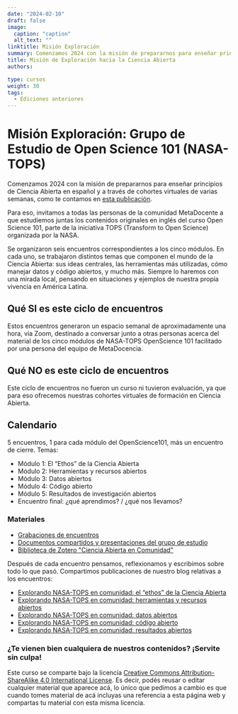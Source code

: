 ```yaml
---
date: "2024-02-10"
draft: false
image:
  caption: "caption"
  alt_text: ""
linktitle: Misión Exploración
summary: Comenzamos 2024 con la misión de prepararnos para enseñar principios de Ciencia Abierta en español-
title: Misión de Exploración hacia la Ciencia Abierta
authors: 

type: cursos
weight: 30
tags:
  - Ediciones anteriores
---
```


# Misión Exploración: Grupo de Estudio de Open Science 101 (NASA-TOPS)
Comenzamos 2024 con la misión de prepararnos para enseñar principios de Ciencia Abierta en español y a través de cohortes virtuales de varias semanas, como te contamos en [esta publicación](https://www.metadocencia.org/post/nasatops10puntos/).

Para eso, invitamos a todas las personas de la comunidad MetaDocente a que estudiemos juntas los contenidos originales en inglés del curso Open Science 101, parte de la iniciativa TOPS (Transform to Open Science) organizada por la NASA.

Se organizaron seis encuentros correspondientes a los cinco módulos. En cada uno, se trabajaron distintos temas que componen el mundo de la Ciencia Abierta: sus ideas centrales, las herramientas más utilizadas, cómo manejar datos y código abiertos, y mucho más. Siempre lo haremos con una mirada local, pensando en situaciones y ejemplos de nuestra propia vivencia en América Latina.

## Qué SI es este ciclo de encuentros 
Estos encuentros generaron un espacio semanal de aproximadamente una hora, via Zoom, destinado a conversar junto a otras personas acerca del material de los cinco módulos de NASA-TOPS OpenScience 101 facilitado por una persona del equipo de MetaDocencia. 

## Qué NO es este ciclo de encuentros
Este ciclo de encuentros no fueron un curso ni tuvieron evaluación, ya que para eso ofrecemos nuestras cohortes virtuales de formación en Ciencia Abierta.

## Calendario
5 encuentros, 1 para cada módulo del OpenScience101, más un encuentro de cierre.
Temas: 
- Módulo 1: El “Ethos” de la Ciencia Abierta
- Módulo 2: Herramientas y recursos abiertos
- Módulo 3: Datos abiertos
- Módulo 4: Código abierto
- Módulo 5: Resultados de investigación abiertos
- Encuentro final: ¿qué aprendimos? / ¿qué nos llevamos?

### Materiales
- [Grabaciones de encuentros](https://youtube.com/playlist?list=PLNsHbWOM6tUfzes2v5mSk6kY90ZpcoIgc&feature=shared)
- [Documentos compartidos y presentaciones del grupo de estudio](https://drive.google.com/drive/folders/1aweRDzQEdW7bSRO7kgB8PL-U9U1kgmTE?usp=drive_link)
- [Biblioteca de Zotero "Ciencia Abierta en Comunidad"](https://www.zotero.org/groups/5442154/ciencia_abierta_en_comunidad/library)

Después de cada encuentro pensamos, reflexionamos y escribimos sobre todo lo que pasó. Compartimos publicaciones de nuestro blog relativas a los encuentros:
- [Explorando NASA-TOPS en comunidad: el “ethos” de la Ciencia Abierta](https://www.metadocencia.org/post/2024/20240220-encuentro-1-grupo-de-estudio-pre-nasa-tops/)
- [Explorando NASA-TOPS en comunidad: herramientas y recursos abiertos](https://www.metadocencia.org/post/2024/20240228-encuentro-2-grupo-de-estudio-pre-nasa-tops/)
- [Explorando NASA-TOPS en comunidad: datos abiertos](https://www.metadocencia.org/post/2024/20240305-encuentro-3-grupo-de-estudio-pre-nasa-tops/)
- [Explorando NASA-TOPS en comunidad: código abierto]( https://www.metadocencia.org/post/2024/20240313-encuentro-4-grupo-de-estudio-pre-nasa-tops/)
- [Explorando NASA-TOPS en comunidad: resultados abiertos](https://www.metadocencia.org/post/2024/20240318-encuentro-5-grupo-de-estudio-pre-nasa-tops/)

### ¿Te vienen bien cualquiera de nuestros contenidos? ¡Servite sin culpa!

Este curso se comparte bajo la licencia [Creative Commons Attribution-ShareAlike 4.0 International License](https://creativecommons.org/licenses/by-sa/4.0/deed.es_ES).
Es decir, podés reusar o editar cualquier material que aparece acá, lo único que pedimos a cambio es que cuando tomes material de acá incluyas una referencia a esta página web y compartas tu material con esta misma licencia.
